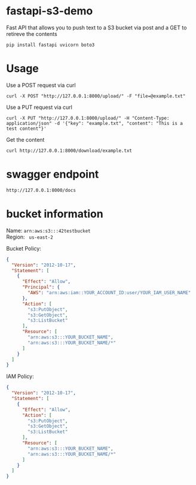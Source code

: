 # fastapi-s3-demo
Fast API that allows you to push text to a S3 bucket via post and a GET to retireve the contents

```
pip install fastapi uvicorn boto3
```

# Usage

Use a POST request via curl
```
curl -X POST "http://127.0.0.1:8000/upload/" -F "file=@example.txt"
```

Use a PUT request via curl
```
curl -X PUT "http://127.0.0.1:8000/upload/" -H "Content-Type: application/json" -d '{"key": "example.txt", "content": "This is a test content"}'
```

Get the content
```
curl http://127.0.0.1:8000/download/example.txt
```

# swagger endpoint
```
http://127.0.0.1:8000/docs
```

# bucket information

Name: `arn:aws:s3:::42testbucket`  
Region: ` us-east-2`


Bucket Policy:

```json
{
  "Version": "2012-10-17",
  "Statement": [
    {
      "Effect": "Allow",
      "Principal": {
        "AWS": "arn:aws:iam::YOUR_ACCOUNT_ID:user/YOUR_IAM_USER_NAME"
      },
      "Action": [
        "s3:PutObject",
        "s3:GetObject",
        "s3:ListBucket"
      ],
      "Resource": [
        "arn:aws:s3:::YOUR_BUCKET_NAME",
        "arn:aws:s3:::YOUR_BUCKET_NAME/*"
      ]
    }
  ]
}
```

IAM Policy:

```json
{
  "Version": "2012-10-17",
  "Statement": [
    {
      "Effect": "Allow",
      "Action": [
        "s3:PutObject",
        "s3:GetObject",
        "s3:ListBucket"
      ],
      "Resource": [
        "arn:aws:s3:::YOUR_BUCKET_NAME",
        "arn:aws:s3:::YOUR_BUCKET_NAME/*"
      ]
    }
  ]
}
```


